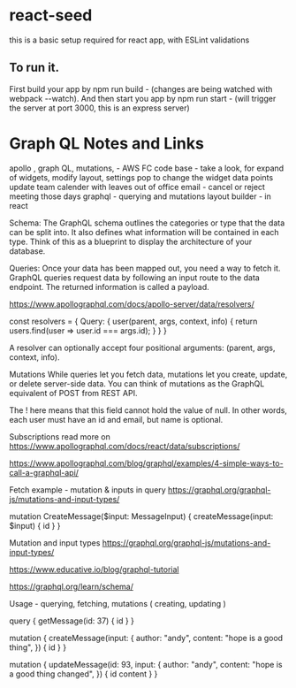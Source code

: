# react-seed
this is a basic setup required for react app, with ESLint validations

To run it.
-------------
First build your app by npm run build - (changes are being watched with webpack --watch).
And then start you app by npm run start - (will trigger the server at port 3000, this is an express server)


# Graph QL Notes and Links

apollo , graph QL, mutations, - AWS
FC code base - take a look, for expand of widgets,
 modify layout, settings pop to change the widget data points
 update team calender with leaves
 out of office email - 
 cancel or reject meeting those days
 graphql - querying and mutations
 layout builder - in react


Schema:
The GraphQL schema outlines the categories or type that the data can be split into. It also defines what information will be contained in each type. Think of this as a blueprint to display the architecture of your database.

Queries:
Once your data has been mapped out, you need a way to fetch it. GraphQL queries request data by following an input route to the data endpoint. The returned information is called a payload.


https://www.apollographql.com/docs/apollo-server/data/resolvers/

const resolvers = {
  Query: {
    user(parent, args, context, info) {
      return users.find(user => user.id === args.id);
    }
  }
}

A resolver can optionally accept four positional arguments: (parent, args, context, info).

Mutations
While queries let you fetch data, mutations let you create, update, or delete server-side data. You can think of mutations as the GraphQL equivalent of POST from REST API.

The ! here means that this field cannot hold the value of null. In other words, each user must have an id and email, but name is optional.

Subscriptions read more on 
https://www.apollographql.com/docs/react/data/subscriptions/
 

https://www.apollographql.com/blog/graphql/examples/4-simple-ways-to-call-a-graphql-api/

Fetch example - mutation & inputs in query
https://graphql.org/graphql-js/mutations-and-input-types/

mutation CreateMessage($input: MessageInput) {
  createMessage(input: $input) {
    id
  }
}

Mutation and input types
https://graphql.org/graphql-js/mutations-and-input-types/

https://www.educative.io/blog/graphql-tutorial

https://graphql.org/learn/schema/

Usage - querying, fetching, mutations ( creating, updating )

query {
  getMessage(id: 37) {
    id
  }
}


mutation {
  createMessage(input: {
    author: "andy",
    content: "hope is a good thing",
  }) {
    id
  }
}

mutation {
  updateMessage(id: 93, input: {
    author: "andy",
    content: "hope is a good thing changed",
  }) {
    id
	content
  }
}

